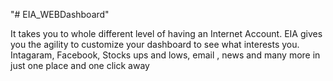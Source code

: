"# EIA_WEBDashboard" 

It takes you to whole different level of having an Internet Account. EIA gives you the agility to customize your dashboard to see what interests you. Intagaram, Facebook, Stocks ups and lows, email , news and many more in just one place and one click away
